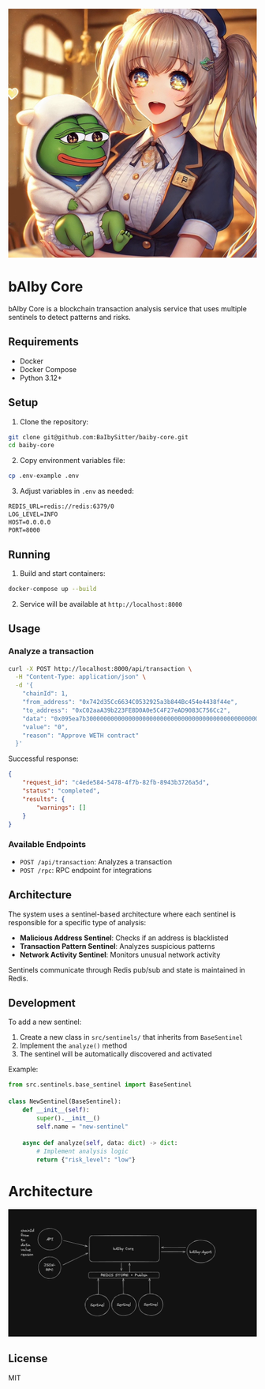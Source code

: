<p align="center">
  <img src="baibysitter.png" alt="bAIbySitter Image"/>
</p>

# bAIby Core

bAIby Core is a blockchain transaction analysis service that uses multiple sentinels to detect patterns and risks.

## Requirements

- Docker
- Docker Compose 
- Python 3.12+

## Setup

1. Clone the repository:
```bash
git clone git@github.com:BaIbySitter/baiby-core.git
cd baiby-core
```

2. Copy environment variables file:
```bash
cp .env-example .env
```

3. Adjust variables in `.env` as needed:
```env
REDIS_URL=redis://redis:6379/0
LOG_LEVEL=INFO
HOST=0.0.0.0
PORT=8000
```

## Running

1. Build and start containers:
```bash
docker-compose up --build
```

2. Service will be available at `http://localhost:8000`

## Usage

### Analyze a transaction

```bash
curl -X POST http://localhost:8000/api/transaction \
  -H "Content-Type: application/json" \
  -d '{
    "chainId": 1,
    "from_address": "0x742d35Cc6634C0532925a3b844Bc454e4438f44e",
    "to_address": "0xC02aaA39b223FE8D0A0e5C4F27eAD9083C756Cc2",
    "data": "0x095ea7b3000000000000000000000000000000000000000000000000000000000000002000000000000000000000000000000000000000000000000000000000000000e0",
    "value": "0",
    "reason": "Approve WETH contract"
  }'
```

Successful response:
```json
{
    "request_id": "c4ede584-5478-4f7b-82fb-8943b3726a5d",
    "status": "completed",
    "results": {
        "warnings": []
    }
}
```

### Available Endpoints

- `POST /api/transaction`: Analyzes a transaction
- `POST /rpc`: RPC endpoint for integrations

## Architecture

The system uses a sentinel-based architecture where each sentinel is responsible for a specific type of analysis:

- **Malicious Address Sentinel**: Checks if an address is blacklisted
- **Transaction Pattern Sentinel**: Analyzes suspicious patterns
- **Network Activity Sentinel**: Monitors unusual network activity

Sentinels communicate through Redis pub/sub and state is maintained in Redis.

## Development

To add a new sentinel:

1. Create a new class in `src/sentinels/` that inherits from `BaseSentinel`
2. Implement the `analyze()` method
3. The sentinel will be automatically discovered and activated

Example:

```python
from src.sentinels.base_sentinel import BaseSentinel

class NewSentinel(BaseSentinel):
    def __init__(self):
        super().__init__()
        self.name = "new-sentinel"

    async def analyze(self, data: dict) -> dict:
        # Implement analysis logic
        return {"risk_level": "low"}
```

# Architecture

<p align="center">
  <img src="baibycore-architecture.png" alt="bAIbySitter Image"/>
</p>

## License

MIT
